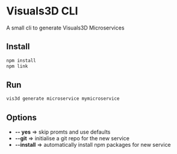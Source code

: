 # Visuals3D CLI 



A small cli to generate Visuals3D Microservices 



## Install

```bash
npm install
npm link
```



## Run 

```bash
vis3d generate microservice mymicroservice 
```



## Options

- **-- yes**  => skip promts and use defaults
- **--git** => initialise a git repo for the new service
- **--install** => automatically install npm packages for new service